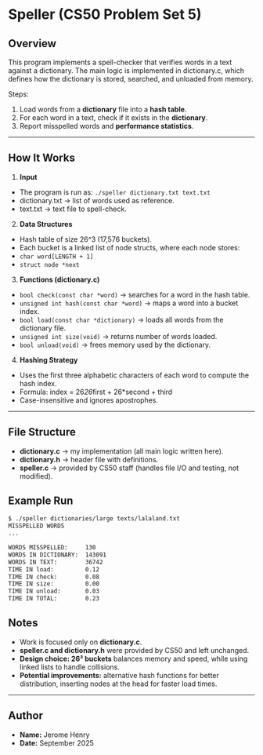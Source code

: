 # Speller (CS50 Problem Set 5)

## Overview

This program implements a spell-checker that verifies words in a text against a dictionary.
The main logic is implemented in dictionary.c, which defines how the dictionary is stored, searched, and unloaded from memory.

Steps:
1. Load words from a **dictionary** file into a **hash table**.
2. For each word in a text, check if it exists in the **dictionary**.
3. Report misspelled words and **performance statistics**.

---

## How It Works

1. **Input**
- The program is run as: `./speller dictionary.txt text.txt`
- dictionary.txt → list of words used as reference.
- text.txt → text file to spell-check.

2. **Data Structures**
- Hash table of size 26^3 (17,576 buckets).
- Each bucket is a linked list of node structs, where each node stores:
- `char word[LENGTH + 1]`
- `struct node *next`

3. **Functions (dictionary.c)**
- `bool check(const char *word)` → searches for a word in the hash table.
- `unsigned int hash(const char *word)` → maps a word into a bucket index.
- `bool load(const char *dictionary)` → loads all words from the dictionary file.
- `unsigned int size(void)` → returns number of words loaded.
- `bool unload(void)` → frees memory used by the dictionary.

4. **Hashing Strategy**
- Uses the first three alphabetic characters of each word to compute the hash index.
- Formula: index = 26*26*first + 26*second + third
- Case-insensitive and ignores apostrophes.

---

## File Structure
- **dictionary.c** → my implementation (all main logic written here).
- **dictionary.h** → header file with definitions.
- **speller.c** → provided by CS50 staff (handles file I/O and testing, not modified).

## Example Run
```bash
$ ./speller dictionaries/large texts/lalaland.txt
MISSPELLED WORDS
...

WORDS MISSPELLED:     130
WORDS IN DICTIONARY:  143091
WORDS IN TEXT:        36742
TIME IN load:         0.12
TIME IN check:        0.08
TIME IN size:         0.00
TIME IN unload:       0.03
TIME IN TOTAL:        0.23
```
## Notes
- Work is focused only on **dictionary.c**.
- **speller.c and dictionary.h** were provided by CS50 and left unchanged.
- **Design choice: 26³ buckets** balances memory and speed, while using linked lists to handle collisions.
- **Potential improvements:** alternative hash functions for better distribution, inserting nodes at the head for faster load times.

---

## Author
- **Name:** Jerome Henry
- **Date:** September 2025